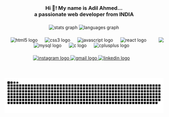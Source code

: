 <h3 align="center">Hi 👋! My name is Adil Ahmed... <br>a passionate web developer from INDIA </h3>

###

<div align="center">
  <img src="https://github-readme-stats.vercel.app/api?username=ADIo6&hide_title=false&hide_rank=false&show_icons=true&include_all_commits=true&count_private=true&disable_animations=false&theme=compact&locale=en&hide_border=false" height="150" alt="stats graph"  />
  <img src="https://github-readme-stats.vercel.app/api/top-langs?username=ADIo6&locale=en&hide_title=false&layout=compact&card_width=320&langs_count=5&theme=synthwave&hide_border=false" height="150" alt="languages graph"  />
</div>

###

<img align="right" height="130" src="https://cdn.openai.com/labs/images/A%20cyberpunk%20monster%20in%20a%20control%20room.webp?v=1"  />

###

<div align="center">
  <img src="https://cdn.jsdelivr.net/gh/devicons/devicon/icons/html5/html5-original.svg" height="28" alt="html5 logo"  />
  <img width="15" />
  <img src="https://cdn.jsdelivr.net/gh/devicons/devicon/icons/css3/css3-original.svg" height="28" alt="css3 logo"  />
  <img width="15" />
  <img src="https://cdn.jsdelivr.net/gh/devicons/devicon/icons/javascript/javascript-original.svg" height="28" alt="javascript logo"  />
  <img width="15" />
  <img src="https://cdn.jsdelivr.net/gh/devicons/devicon/icons/react/react-original.svg" height="28" alt="react logo"  />
  <img width="15" />
  <img src="https://cdn.jsdelivr.net/gh/devicons/devicon/icons/mysql/mysql-original.svg" height="28" alt="mysql logo"  />
  <img width="15" />
  <img src="https://cdn.jsdelivr.net/gh/devicons/devicon/icons/c/c-original.svg" height="28" alt="c logo"  />
  <img width="15" />
  <img src="https://cdn.jsdelivr.net/gh/devicons/devicon/icons/cplusplus/cplusplus-original.svg" height="28" alt="cplusplus logo"  />
</div>

###

<div align="center">
  <a href="https://www.instagram.com/adi___06" target="_blank">
    <img src="https://img.shields.io/static/v1?message=Instagram&logo=instagram&label=&color=E213AB&logoColor=white&labelColor=&style=for-the-badge" height="35" alt="instagram logo"  />
  </a>
  <a href="mailto:work.adi06@gmail.com" target="_blank">
    <img src="https://img.shields.io/static/v1?message=Gmail&logo=gmail&label=&color=D14836&logoColor=white&labelColor=&style=for-the-badge" height="35" alt="gmail logo"  />
  </a>
  <a href="https://www.linkedin.com/in/adil-ahmed06" target="_blank">
    <img src="https://img.shields.io/static/v1?message=LinkedIn&logo=linkedin&label=&color=0077B5&logoColor=white&labelColor=&style=for-the-badge" height="35" alt="linkedin logo"  />
  </a>
</div>

###

<br clear="both">

<img src="https://raw.githubusercontent.com/ADIo6/ADIo6/output/snake.svg" alt="Snake animation" />

###
